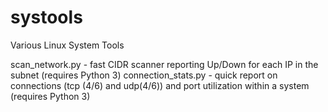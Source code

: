 # systools
Various Linux System Tools

scan_network.py - fast CIDR scanner reporting Up/Down for each IP in the subnet (requires Python 3)
connection_stats.py - quick report on connections (tcp (4/6) and udp(4/6)) and port utilization within a system (requires Python 3)
